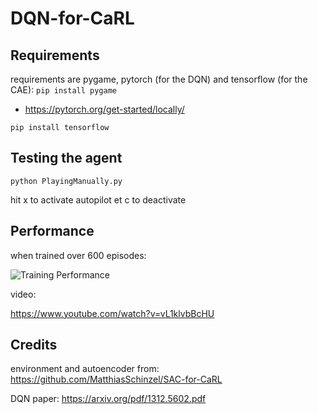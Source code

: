 # DQN-for-CaRL
## Requirements
requirements are pygame, pytorch (for the DQN) and tensorflow (for the CAE):
``pip install pygame``

- https://pytorch.org/get-started/locally/

``pip install tensorflow``

## Testing the agent
``python PlayingManually.py``

hit x to activate autopilot et c to deactivate
## Performance
when trained over 600 episodes:

![Training Performance](https://i.imgur.com/HUysRrE.png)

video:

https://www.youtube.com/watch?v=vL1klvbBcHU

## Credits
environment and autoencoder from: https://github.com/MatthiasSchinzel/SAC-for-CaRL

DQN paper: https://arxiv.org/pdf/1312.5602.pdf

